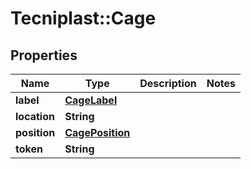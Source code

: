 # Tecniplast::Cage

## Properties
Name | Type | Description | Notes
------------ | ------------- | ------------- | -------------
**label** | [**CageLabel**](CageLabel.md) |  | 
**location** | **String** |  | 
**position** | [**CagePosition**](CagePosition.md) |  | 
**token** | **String** |  | 


